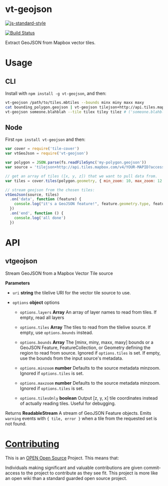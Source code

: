 # vt-geojson

[![js-standard-style](https://cdn.rawgit.com/feross/standard/master/badge.svg)](https://github.com/feross/standard)

[![Build Status](https://travis-ci.org/developmentseed/vt-geojson.svg)](https://travis-ci.org/developmentseed/vt-geojson)

Extract GeoJSON from Mapbox vector tiles.

# Usage

## CLI

Install with `npm install -g vt-geojson`, and then:

```bash
vt-geojson /path/to/tiles.mbtiles --bounds minx miny maxx maxy
cat bounding_polygon.geojson | vt-geojson tilejson+http://api.tiles.mapbox.com/v4/YOUR-MAPID?access_token=YOUR_MAPBOX_TOKEN -z 12
vt-geojson someone.blahblah --tile tilex tiley tilez # ('someone.blahblah' is a mapid)
```

## Node

First `npm install vt-geojson` and then:

```javascript
var cover = require('tile-cover')
var vtGeoJson = require('vt-geojson')

var polygon = JSON.parse(fs.readFileSync('my-polygon.geojson'))
var source = 'tilejson+http://api.tiles.mapbox.com/v4/YOUR-MAPID?access_token=YOUR_MAPBOX_TOKEN'

// get an array of tiles ([x, y, z]) that we want to pull data from.
var tiles = cover.tiles(polygon.geometry, { min_zoom: 10, max_zoom: 12 })

// stream geojson from the chosen tiles:
vtGeoJson(source, tiles)
  .on('data', function (feature) {
    console.log("it's a GeoJSON feature!", feature.geometry.type, feature.properties)
  })
  .on('end', function () {
    console.log('all done')
  })
```

# API

## vtgeojson

Stream GeoJSON from a Mapbox Vector Tile source


**Parameters**

-   `uri` **string** the tilelive URI for the vector tile source to use.

-   `options` **object** options
    -   `options.layers` **Array<string>** An array of layer names to read from tiles.  If empty, read all layers

    -   `options.tiles` **Array** The tiles to read from the tilelive source.  If empty, use `options.bounds` instead.

    -   `options.bounds` **Array** The [minx, miny, maxx, maxy] bounds or a GeoJSON Feature, FeatureCollection, or Geometry defining the region to read from source. Ignored if `options.tiles` is set.  If empty, use the bounds from the input source's metadata.

    -   `options.minzoom` **number** Defaults to the source metadata minzoom.  Ignored if `options.tiles` is set.

    -   `options.maxzoom` **number** Defaults to the source metadata minzoom.  Ignored if `options.tiles` is set.

    -   `options.tilesOnly` **boolean** Output [z, y, x] tile coordinates instead of actually reading tiles.  Useful for debugging.



Returns **ReadableStream<Feature>** A stream of GeoJSON Feature objects. Emits `warning` events with `{ tile, error }` when a tile from the requested set is not found.


# [Contributing](CONTRIBUTING.md)

This is an [OPEN Open Source](http://openopensource.org/) Project. This means that:

Individuals making significant and valuable contributions are given commit-access to the project to contribute as they see fit. This project is more like an open wiki than a standard guarded open source project.


